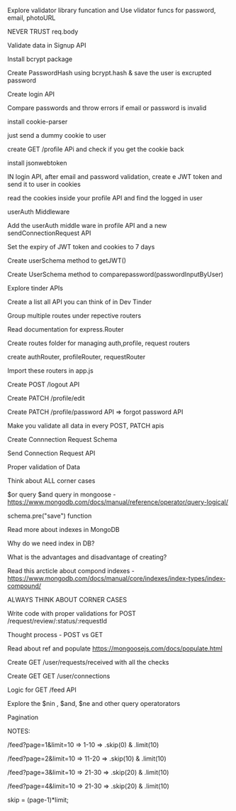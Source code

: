




Explore validator library funcation and Use vlidator funcs for password, email, photoURL

NEVER TRUST req.body

Validate data in Signup API

Install bcrypt package

Create PasswordHash using bcrypt.hash & save the user is excrupted password

Create login API

Compare passwords and throw errors if email or password is invalid

install cookie-parser

just send a dummy cookie to user

create GET /profile APi and check if you get the cookie back

install jsonwebtoken

IN login API, after email and password validation, create e JWT token and send it to user in cookies

read the cookies inside your profile API and find the logged in user

userAuth Middleware

Add the userAuth middle ware in profile API and a new sendConnectionRequest API

Set the expiry of JWT token and cookies to 7 days

Create userSchema method to getJWT()

Create UserSchema method to comparepassword(passwordInputByUser)

Explore tinder APIs

Create a list all API you can think of in Dev Tinder

Group multiple routes under repective routers

Read documentation for express.Router

Create routes folder for managing auth,profile, request routers

create authRouter, profileRouter, requestRouter

Import these routers in app.js

Create POST /logout API

Create PATCH /profile/edit

Create PATCH /profile/password API => forgot password API

Make you validate all data in every POST, PATCH apis

Create Connnection Request Schema

Send Connection Request API

Proper validation of Data

Think about ALL corner cases

$or query $and query in mongoose - https://www.mongodb.com/docs/manual/reference/operator/query-logical/

schema.pre("save") function

Read more about indexes in MongoDB

Why do we need index in DB?

What is the advantages and disadvantage of creating?

Read this arcticle about compond indexes - https://www.mongodb.com/docs/manual/core/indexes/index-types/index-compound/

ALWAYS THINK ABOUT CORNER CASES

Write code with proper validations for POST /request/review/:status/:requestId

Thought process - POST vs GET

Read about ref and populate https://mongoosejs.com/docs/populate.html

Create GET /user/requests/received with all the checks

Create GET GET /user/connections

Logic for GET /feed API

Explore the $nin , $and, $ne and other query operatorators

Pagination

NOTES:

/feed?page=1&limit=10 => 1-10 => .skip(0) & .limit(10)

/feed?page=2&limit=10 => 11-20 => .skip(10) & .limit(10)

/feed?page=3&limit=10 => 21-30 => .skip(20) & .limit(10)

/feed?page=4&limit=10 => 21-30 => .skip(20) & .limit(10)

skip = (page-1)*limit;
 


